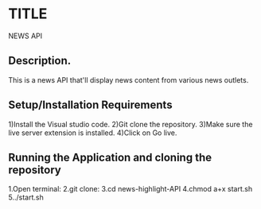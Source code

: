 # TITLE 

 NEWS API
 
## Description.
This is a news API that'll display news content from various news outlets. 

## Setup/Installation Requirements

1)Install the Visual studio code.
2)Git clone the repository.
3)Make sure the live server extension is installed.
4)Click on Go live.

## Running the Application and cloning the repository

1.Open terminal:
2.git clone:
3.cd news-highlight-API
4.chmod a+x start.sh
5../start.sh
